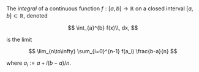 The *integral* of a continuous function $f: [a, b] \to \mathbb{R}$  on 
a closed interval $[a, b] \subset \mathbb{R}$, denoted 

$$
\int_{a}^{b} f(x)\\, dx,
$$

is the limit

$$
\lim_{n\to\infty} \sum_{i=0}^{n-1} f(a_i) \frac{b-a}{n}
$$

where $a_i := a + i (b - a) / n$.
